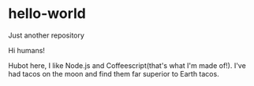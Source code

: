 # hello-world
Just another repository

Hi humans!

Hubot here, I like Node.js and Coffeescript(that's what I'm made of!).
I've had tacos on the moon and find them far superior to Earth tacos.
